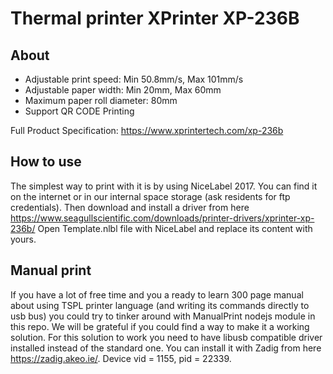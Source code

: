 # Thermal printer XPrinter XP-236B  
## About
- Adjustable print speed: Min 50.8mm/s, Max 101mm/s  
- Adjustable paper width: Min 20mm, Max 60mm  
- Maximum paper roll diameter: 80mm  
- Support QR CODE Printing  

Full Product Specification: https://www.xprintertech.com/xp-236b

## How to use
The simplest way to print with it is by using NiceLabel 2017. You can find it on the internet or in our internal space storage (ask residents for ftp credentials).
Then download and install a driver from here
https://www.seagullscientific.com/downloads/printer-drivers/xprinter-xp-236b/
Open Template.nlbl file with NiceLabel and replace its content with yours.  

## Manual print
If you have a lot of free time and you a ready to learn 300 page manual about using TSPL printer language (and writing its commands directly to usb bus) you could try to tinker around with ManualPrint nodejs module in this repo. We will be grateful if you could find a way to make it a working solution.
For this solution to work you need to have libusb compatible driver installed instead of the standard one. You can install it with Zadig from here 
https://zadig.akeo.ie/. Device vid = 1155, pid = 22339.
